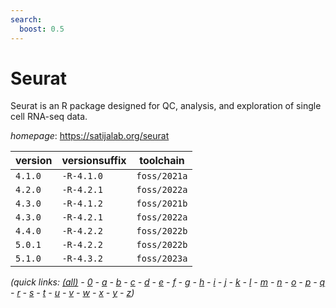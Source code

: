 ```yaml
---
search:
  boost: 0.5
---
```

# Seurat

Seurat is an R package designed for QC, analysis, and exploration of single cell RNA-seq data.

*homepage*: <https://satijalab.org/seurat>

version | versionsuffix | toolchain
--------|---------------|----------
``4.1.0`` | ``-R-4.1.0`` | ``foss/2021a``
``4.2.0`` | ``-R-4.2.1`` | ``foss/2022a``
``4.3.0`` | ``-R-4.1.2`` | ``foss/2021b``
``4.3.0`` | ``-R-4.2.1`` | ``foss/2022a``
``4.4.0`` | ``-R-4.2.2`` | ``foss/2022b``
``5.0.1`` | ``-R-4.2.2`` | ``foss/2022b``
``5.1.0`` | ``-R-4.3.2`` | ``foss/2023a``


*(quick links: [(all)](../index.md) - [0](../0/index.md) - [a](../a/index.md) - [b](../b/index.md) - [c](../c/index.md) - [d](../d/index.md) - [e](../e/index.md) - [f](../f/index.md) - [g](../g/index.md) - [h](../h/index.md) - [i](../i/index.md) - [j](../j/index.md) - [k](../k/index.md) - [l](../l/index.md) - [m](../m/index.md) - [n](../n/index.md) - [o](../o/index.md) - [p](../p/index.md) - [q](../q/index.md) - [r](../r/index.md) - [s](../s/index.md) - [t](../t/index.md) - [u](../u/index.md) - [v](../v/index.md) - [w](../w/index.md) - [x](../x/index.md) - [y](../y/index.md) - [z](../z/index.md))*

